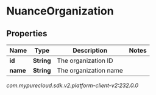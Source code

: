 # NuanceOrganization


## Properties

| Name | Type | Description | Notes |
| ------------ | ------------- | ------------- | ------------- |
| **id** | **String** | The organization ID |  |
| **name** | **String** | The organization name |  |




_com.mypurecloud.sdk.v2:platform-client-v2:232.0.0_
